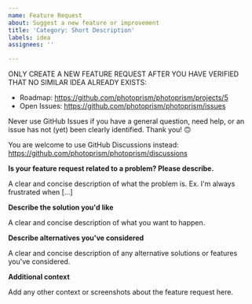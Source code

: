 ```yaml
---
name: Feature Request
about: Suggest a new feature or improvement
title: 'Category: Short Description'
labels: idea
assignees: ''

---
```


ONLY CREATE A NEW FEATURE REQUEST AFTER YOU HAVE VERIFIED THAT NO SIMILAR IDEA ALREADY EXISTS:

- Roadmap: https://github.com/photoprism/photoprism/projects/5
- Open Issues: https://github.com/photoprism/photoprism/issues

Never use GitHub Issues if you have a general question, need help, or an issue has not (yet) been clearly identified. Thank you! 🙃

You are welcome to use GitHub Discussions instead:
https://github.com/photoprism/photoprism/discussions

**Is your feature request related to a problem? Please describe.**

A clear and concise description of what the problem is. Ex. I'm always frustrated when [...]

**Describe the solution you'd like**

A clear and concise description of what you want to happen.

**Describe alternatives you've considered**

A clear and concise description of any alternative solutions or features you've considered.

**Additional context**

Add any other context or screenshots about the feature request here.
